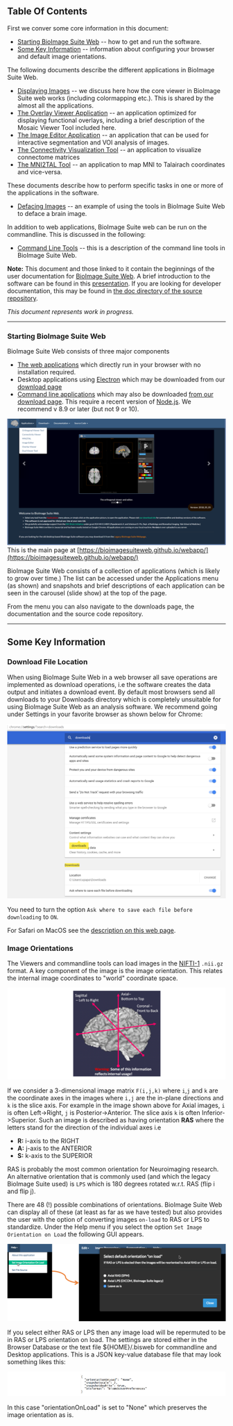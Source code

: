 ## Table Of Contents

First we conver some core information in this document:

* [Starting BioImage Suite Web](#starting-bioimage-suite-web) -- how to get and run the software.
* [Some Key Information](#some-key-information) -- information about configuring your browser and default image orientations.

The following documents describe the different applications in BioImage Suite Web.

* [Displaying Images](viewers.html) -- we discuss here how the core viewer in BioImage Suite web works (including colormapping etc.). This is shared by the almost all the applications.
* [The Overlay Viewer Application](overlayviewer.html) -- an application optimized for displaying functional overlays, including a brief description of the Mosaic Viewer Tool included here.
* [The Image Editor Application](imageeditor.html) -- an application that can be used for interactive segmentation and VOI analysis of images.
* [The Connectivity Visualization Tool](tools/conncontrol.html) -- an application to visualize connectome matrices
* [The MNI2TAL Tool](tools/mni2tal.html) -- an application to map MNI to Talairach coordinates and vice-versa.

These documents describe how to perform specific tasks in one or more of the applications in the software.

* [Defacing Images](tools/defacing.html) -- an example of using the tools in BioImage Suite Web to deface a brain image.

In addition to web applications, BioImage Suite web can be run on the commandline. This is discussed in the following:

* [Command Line Tools](CommandLineTools.html) -- this is a description of the command line tools in BioImage Suite Web.

<!---
The final document discusses running regression testing:

* [Regression Testing](RegressionTesting.html) -- validating your own setup by running the regression tests in BioImage Suite Web.

-->

__Note:__ This document and those linked to it contain the beginnings of the user documentation for [BioImage Suite Web](https://bioimagesuiteweb.github.io/webapp/). A brief introduction to the software can be found in this [presentation](https://bioimagesuiteweb.github.io/webapp/images/BioImageSuiteWeb_NIHBrainInitiativeMeeting_April2018.pdf). If you are looking for developer documentation, this may be found in [the doc directory of the source repository](https://github.com/bioimagesuiteweb/bisweb/tree/master/doc).

_This document represents work in progress._


---

### Starting BioImage Suite Web

BioImage Suite Web consists of three major components

* [The web applications](https://bioimagesuiteweb.github.io/webapp/) which directly run in your browser with no installation required.
* Desktop applications using [Electron](https://electronjs.org/) which may be downloaded from our [download page](http://bisweb.yale.edu/binaries/binaries.html)
* [Command line applications](CommandLineTools.md) which may also be downloaded [from our download page](http://bisweb.yale.edu/binaries/binaries.html). This require a recent version of [Node.js](https://nodejs.org/en/). We recommend v 8.9 or later (but not 9 or 10).

![Introduction Page](images/welcome.png)
This is the main page at [https://bioimagesuiteweb.github.io/webapp/](https://bioimagesuiteweb.github.io/webapp/)

BioImage Suite Web consists of a collection of applications (which is likely to grow over time.) The list can be accessed under the Applications menu (as shown) and snapshots and brief descriptions of each application can be seen in the carousel (slide show) at the top of the page.

From the menu you can also navigate to the downloads page, the documentation and the source code repository.

---

## Some Key Information

### Download File Location

When using BioImage Suite Web in a web browser all save operations are implemented as download operations, i.e the software creates the data output and initiates a download event. By default most browsers send all downloads to your Downloads directory which is completely unsuitable for using BioImage Suite Web as an analysis software. We recommend going under Settings in your favorite browser as shown below for Chrome:

![Chrome Download Settings](images/chromesettings.png)

You need to turn the option `Ask where to save each file before downloading` to `ON`.

For Safari on MacOS see the [description on this web page](https://apple.stackexchange.com/questions/264594/prevent-safari-10-x-from-auto-downloading-files).

### Image Orientations

The Viewers and commandline tools can load images in the [NIFTI-1](https://nifti.nimh.nih.gov/) `.nii.gz` format. A key component of the image is the image orientation. This relates the internal image coordinates to "world" coordinate space.

![Image Orientation](images/image_orientation.png)

If we consider a 3-dimensional image matrix `F(i,j,k)` where `i`,`j` and `k` are the coordinate axes in the images where `i,j` are the in-plane directions and `k` is the slice axis. For example in the image shown above for Axial images, `i` is often Left->Right, `j` is Posterior->Anterior. The slice axis `k` is often Inferior->Superior. Such an image is described as having orientation __RAS__ where the letters stand for the direction of the individual axes i.e

* __R:__ i-axis to the RIGHT
* __A:__ j-axis to the ANTERIOR
* __S:__ k-axis to the SUPERIOR

RAS is probably the most common orientation for Neuroimaging research. An alternative orientation that is commonly used (and which the legacy BioImage Suite used) is `LPS` which is 180 degrees rotated w.r.t. RAS (flip i and flip j).

There are 48 (!) possible combinations of orientations. BioImage Suite Web can display all of these (at least as far as we have tested) but also provides the user with the option of converting images `on-load` to RAS or LPS to standardize. Under the Help menu if you select the option `Set Image Orientation on Load` the following GUI appears.

![Image Orientation on Load](images/setorientationonload.png)

If you select either RAS or LPS then any image load will be repermuted to be in RAS or LPS orientation on load. The settings are stored either in the Browser Database or the text file ${HOME}/.bisweb for commandline and Desktop applications. This is a JSON key-value database file that may look something likes this:

![The Settings File](images/settings.png)

In this case "orientationOnLoad" is set to "None" which preserves the image orientation as is.

